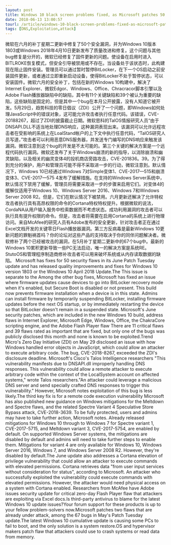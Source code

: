 ```yaml
---
layout: post
title: Windows 10 black screen problems fixed, as Microsoft patches 50 security flaws
date: 2018-06-13 13:00:57
tourl: /article/windows-10-black-screen-problems-fixed-as-microsoft-patches-50-security-flaws/
tags: [DNS,Exploitation,attack]
---
```

微软在六月的补丁星期二更新中修复了50个安全漏洞，并为Windows 10版本1803或Windows 2018年4月10日更新发布了质量改进和修复。这个问题与其他bug修复是分开的，微软已经修复了固件更新的问题。使设备在启用时进入BITLROKE恢复模式，但安全引导被禁用或不存在。当设备处于该状态时，此构建现在阻止固件安装。管理员可以通过暂时暂停BitLocker，在下一个OS启动之前安装固件更新，或者通过立即重新启动设备，使得BitLocker不处于暂停状态，可以安装固件。微软六月的安全补丁，包括在新的Windows 10构建中，解决了Internet Explorer、微软Edgor、Windows、Office、Chracracor脚本引擎以及Adobe Flash播放器缺陷中的缺陷，其中有11个关键缺陷和39个被认为重要的缺陷，这些缺陷是固定的，但是其中一个bug在本月公开披露，没有人知道它被开发。5月29日，趋势科技的零日倡议（ZDI）公开了一个问题，即Windows如何处理JavaScript中的错误对象，这可能允许攻击者执行任意代码。该错误，CVE-20188267，超过了ZDI的披露截止日期。微软思科的TalOS情报研究人员“由于DNSAPI.DLL不适当地处理DNS响应，这种漏洞表现出来。该漏洞可以允许远程攻击者在受影响的系统上在LoalStand帐户的上下文中执行任意代码，“TalOS研究人员写道，”攻击者可以利用恶意DNS服务器，并发送专门编写的DNS响应来触发该漏洞。微软注意到这个bug的开发是不太可能的。第三个关键的解决方案是一个远程代码执行漏洞。微软还发布了关于Windows崩溃的新的指导，以消除崩溃和幽灵缺陷，以及相关的幽灵变体4的投机商店旁路攻击，CVE-201836。39。为了得到充分的保护，用户和管理员可能不得不采取进一步的行动，微软注意到。默认情况下，Windows 10已经通过Windows 7对Simple变体1、CVE-2017—515和崩溃变体3、CVE-2017—575 4发布了缓解措施。在支持的Windows Server系统中，默认情况下禁用了缓解，管理员将需要采取进一步的步骤来启用它们。对变体4的缓解仅适用于Windows 10、Windows Server 2016、Windows 7和Windows Server 2008 R2。但是，它们在默认情况下被禁用。六月更新还解决了允许特权攻击者执行具有高昂权限的命令的Cortana特权特权提升。根据微软的说法，CordaNA从用户输入服务中检索数据而不考虑状态。成功利用漏洞的攻击者可以执行具有提升权限的命令。但是，攻击者将需要在启用Cortana的系统上进行物理访问。来自McAfee的研究人员有Adobe发布的安全更新，针对攻击者正在通过Excel文档开发的关键零日Flash播放器漏洞。第三方反病毒是最新Windows 10更新问题的罪魁祸首吗？你的论坛对这些产品的支持取决于你的同伴问题解决者。微软修补了两个已经被攻击的漏洞，在5月补丁星期二更新中的67个bug中。最新的Windows 10累积更新导致一些PC无法启动，唯一的解决方案是系统RE。StutoOS和管理程序制造商修补攻击者可以用来破坏系统或从内存读取数据的缺陷。
Microsoft has fixes for 50 security flaws in its June Patch Tuesday update and has released quality improvements and fixes for Windows 10 version 1803 or the Windows 10 April 2018 Update.The This issue is separate to the Among the other bug fixes, Microsoft has fixed an issue where firmware updates cause devices to go into BitLocker recovery mode when it's enabled, but Secure Boot is disabled or not present. This build now prevents firmware installation when a device is in this state. Admins can install firmware by temporarily suspending BitLocker, installing firmware updates before the next OS startup, or by immediately restarting the device so that BitLocker doesn't remain in a suspended state. Microsoft's June security patches, which are included in the new Windows 10 build, address flaws in Internet Explorer, Microsoft Edge, Windows, Office, the ChakraCore scripting engine, and the Adobe Flash Player flaw There are 11 critical flaws and 39 flaws rated as important that are fixed, but only one of the bugs was publicly disclosed this month and none is known to be exploited.Trend Micro's Zero Day Initiative (ZDI) on May 29 disclosed an issue with how Windows handled error objects in JavaScript, which could allow an attacker to execute arbitrary code. The bug, CVE-2018-8267, exceeded the ZDI's disclosure deadline. Microsoft's Cisco's Talos Intelligence researchers "This vulnerability manifests due to DNSAPI.dll improperly handling DNS responses. This vulnerability could allow a remote attacker to execute arbitrary code within the context of the LocalSystem account on affected systems," wrote Talos researchers."An attacker could leverage a malicious DNS server and send specially crafted DNS responses to trigger this vulnerability." However, Microsoft notes exploitation of this bug is less likely.The third key fix is for a remote code execution vulnerability Microsoft has also published new guidance on Windows mitigations for the Meltdown and Spectre flaws, and the related Spectre Variant 4 Speculative Store Bypass attack, CVE-2018-3639. To be fully protected, users and admins may have to take further action, Microsoft notes. Already released mitigations for Windows 10 through to Windows 7 for Spectre variant 1, CVE-2017-5715, and Meltdown variant 3, CVE-2017-5754, are enabled by default. On supported Windows Server systems, the mitigations are disabled by default and admins will need to take further steps to enable them. Mitigations for variant 4 are only available for Windows 10, Windows Server 2016, Windows 7, and Windows Server 2008 R2. However, they're disabled by default.The June update also addresses a Cortana elevation of privilege vulnerability that could allow an attacker to execute commands with elevated permissions. Cortana retrieves data "from user input services without consideration for status", according to Microsoft. An attacker who successfully exploited the vulnerability could execute commands with elevated permissions. However, the attacker would need physical access on a system with Cortana enabled. Researchers from McAfee have Adobe issues security update for critical zero-day Flash Player flaw that attackers are exploiting via Excel docs.Is third-party antivirus to blame for the latest Windows 10 update issues?Your forum support for these products is up to your fellow problem-solvers now.Microsoft patches two flaws that are already under attack, among the 67 bugs in May's Patch Tuesday update.The latest Windows 10 cumulative update is causing some PCs to fail to boot, and the only solution is a system restore.OS and hypervisor makers patch flaw that attackers could use to crash systems or read data from memory.